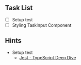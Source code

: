 ## Task List

- [ ] Setup test
- [ ] Styling TaskInput Component

## Hints

- Setup test
  - [Jest - TypeScript Deep Dive](https://typescript-jp.gitbook.io/deep-dive/intro-1/jest)
